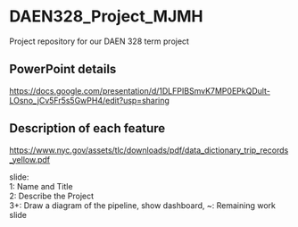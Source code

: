 # DAEN328_Project_MJMH
Project repository for our DAEN 328 term project

## PowerPoint details
  https://docs.google.com/presentation/d/1DLFPIBSmvK7MP0EPkQDult-LOsno_jCv5Fr5s5GwPH4/edit?usp=sharing

## Description of each feature
  https://www.nyc.gov/assets/tlc/downloads/pdf/data_dictionary_trip_records_yellow.pdf
  
slide:  
1: Name and Title  
2: Describe the Project  
3+: Draw a diagram of the pipeline, show dashboard,
~: Remaining work slide 


